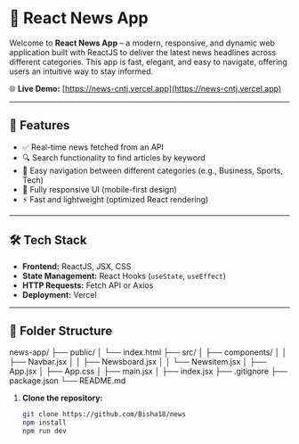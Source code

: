 # 📰 React News App

Welcome to **React News App** – a modern, responsive, and dynamic web application built with ReactJS to deliver the latest news headlines across different categories. This app is fast, elegant, and easy to navigate, offering users an intuitive way to stay informed.

🌐 **Live Demo:** [https://news-cntj.vercel.app](https://news-cntj.vercel.app)

---
## 🚀 Features

- ✅ Real-time news fetched from an API
- 🔍 Search functionality to find articles by keyword
- 🧭 Easy navigation between different categories (e.g., Business, Sports, Tech)
- 📱 Fully responsive UI (mobile-first design)
- ⚡ Fast and lightweight (optimized React rendering)

---

## 🛠 Tech Stack

- **Frontend:** ReactJS, JSX, CSS
- **State Management:** React Hooks (`useState`, `useEffect`)
- **HTTP Requests:** Fetch API or Axios
- **Deployment:** Vercel

---

## 📁 Folder Structure

news-app/
├── public/
│ └── index.html
├── src/
│ ├── components/
│ │ ├── Navbar.jsx
│ │ ├── Newsboard.jsx
│ │ └── Newsitem.jsx
│ ├── App.jsx
│ ├── App.css
│ ├── main.jsx
│ ├── index.jsx
├── .gitignore
├── package.json
└── README.md
1. **Clone the repository:**
   ```bash
   git clone https://github.com/Bisha18/news
   npm install
   npm run dev
